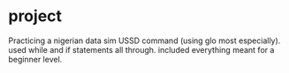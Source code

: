# project
Practicing a nigerian data sim USSD command (using glo most especially).
used while and if statements all through.
included everything meant for a beginner level.
